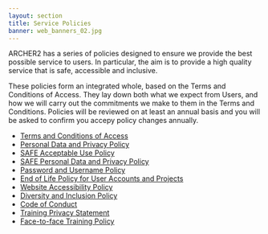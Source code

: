 ```yaml
---
layout: section
title: Service Policies 
banner: web_banners_02.jpg
---
```

ARCHER2 has a series of policies designed to ensure we provide the best possible service to users. In particular, the aim is to provide a high quality service that is safe, accessible and inclusive.

These policies form an integrated whole, based on the Terms and Conditions of Access. They lay down both what we expect from Users, and how we will carry out the commitments we make to them in the Terms and Conditions. Policies will be reviewed on at least an annual basis and you will be asked to confirm you accepy policy changes annually. 

* [Terms and Conditions of Access](tandc.html)
* [Personal Data and Privacy Policy](privacy.html)
* [SAFE Acceptable Use Policy](safe_acceptable_use_policy.html)
* [SAFE Personal Data and Privacy Policy](safe_privacy_policy.html)
* [Password and Username Policy](passwords_usernames.html)
* [End of Life Policy for User Accounts and Projects](project_account_closing.html)
* [Website Accessibility Policy](accessibility.html)
* [Diversity and Inclusion Policy](diversity-inclusion.html)
* [Code of Conduct](code-of-conduct.html)
* [Training Privacy Statement](../../training/code-of-conduct/training-privacy.html)
* [Face-to-face Training Policy](f2f-training)
